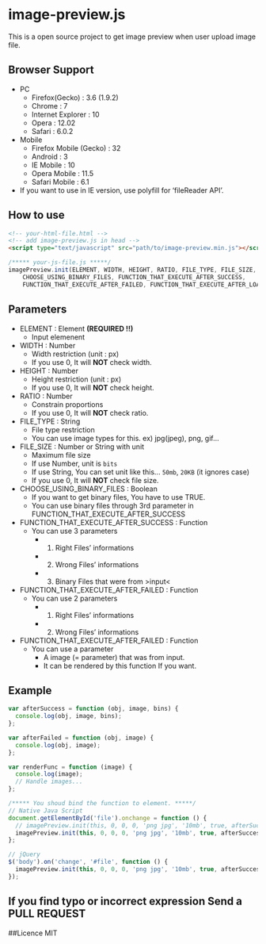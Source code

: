 # image-preview.js
This is a open source project to get image preview when user upload image file.

## Browser Support
- PC
  - Firefox(Gecko) : 3.6 (1.9.2)
  - Chrome : 7
  - Internet Explorer : 10
  - Opera : 12.02
  - Safari : 6.0.2
- Mobile
  - Firefox Mobile (Gecko) : 32
  - Android : 3
  - IE Mobile : 10
  - Opera Mobile : 11.5
  - Safari Mobile : 6.1
- If you want to use in IE version,
  use polyfill for &lsquo;fileReader API&rsquo;.

## How to use
```html
<!-- your-html-file.html -->
<!-- add image-preview.js in head -->
<script type="text/javascript" src="path/to/image-preview.min.js"></script>
```

```js
/***** your-js-file.js *****/
imagePreview.init(ELEMENT, WIDTH, HEIGHT, RATIO, FILE_TYPE, FILE_SIZE,
    CHOOSE_USING_BINARY_FILES, FUNCTION_THAT_EXECUTE_AFTER_SUCCESS,
    FUNCTION_THAT_EXECUTE_AFTER_FAILED, FUNCTION_THAT_EXECUTE_AFTER_LOADED_IMAGES);
```

## Parameters
- ELEMENT : Element **(REQUIRED !!)**
  - Input elemenent
- WIDTH : Number
  - Width restriction (unit : px)
  - If you use 0, It will **NOT** check width.
- HEIGHT : Number
  - Height restriction (unit : px)
  - If you use 0, It will **NOT** check height.
- RATIO : Number
  - Constrain proportions
  - If you use 0, It will **NOT** check ratio.
- FILE_TYPE : String
  - File type restriction
  - You can use image types for this. ex) jpg(jpeg), png, gif...
- FILE_SIZE : Number or String with unit
  - Maximum file size
  - If use Number, unit is `bits`
  - If use String, You can set unit like this... `50mb`, `20KB` (it ignores case)
  - If you use 0, It will **NOT** check file size.
- CHOOSE_USING_BINARY_FILES : Boolean
  - If you want to get binary files, You have to use TRUE.
  - You can use binary files through 3rd parameter in
    FUNCTION_THAT_EXECUTE_AFTER_SUCCESS
- FUNCTION_THAT_EXECUTE_AFTER_SUCCESS : Function
  - You can use 3 parameters
    - 1. Right Files&rsquo; informations
    - 2. Wrong Files&rsquo; informations
    - 3. Binary Files that were from &gt;input&lt;
- FUNCTION_THAT_EXECUTE_AFTER_FAILED : Function
  - You can use 2 parameters
    - 1. Right Files&rsquo; informations
    - 2. Wrong Files&rsquo; informations
- FUNCTION_THAT_EXECUTE_AFTER_FAILED : Function
  - You can use a parameter
    - A image (&#61; parameter) that was from input.
    - It can be rendered by this function If you want.

## Example
```js
var afterSuccess = function (obj, image, bins) {
  console.log(obj, image, bins);
};

var afterFailed = function (obj, image) {
  console.log(obj, image);
};

var renderFunc = function (image) {
  console.log(image);
  // Handle images...
};

/***** You shoud bind the function to element. *****/
// Native Java Script
document.getElementById('file').onchange = function () {
  // imagePreview.init(this, 0, 0, 0, 'png jpg', '10mb', true, afterSuccess, afterFailed, renderFunc);
  imagePreview.init(this, 0, 0, 0, 'png jpg', '10mb', true, afterSuccess, afterFailed);
};

// jQuery
$('body').on('change', '#file', function () {
  imagePreview.init(this, 0, 0, 0, 'png jpg', '10mb', true, afterSuccess, afterFailed);
});
```

## If you find **typo** or **incorrect expression** **Send a PULL REQUEST**

##Licence
MIT

